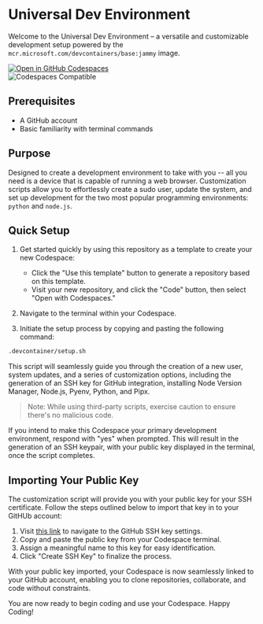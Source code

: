 # Universal Dev Environment

Welcome to the Universal Dev Environment – a versatile and customizable development setup powered by the `mcr.microsoft.com/devcontainers/base:jammy` image.

[![Open in GitHub Codespaces](https://github.com/codespaces/badge.svg)](https://codespaces.new/RetroSteve0/cs-devbox)  
![Codespaces Compatible](https://img.shields.io/badge/Codespaces-Compatible-brightgreen)

## Prerequisites

- A GitHub account
- Basic familiarity with terminal commands

## Purpose

Designed to create a development environment to take with you -- all you need is a device that is capable of running a web browser. Customization scripts allow you to effortlessly create a sudo user, update the system, and set up development for the two most popular programming environments: `python` and `node.js`.

## Quick Setup

1. Get started quickly by using this repository as a template to create your new Codespace:
   - Click the "Use this template" button to generate a repository based on this template.
   - Visit your new repository, and click the "Code" button, then select "Open with Codespaces."

2. Navigate to the terminal within your Codespace.

3. Initiate the setup process by copying and pasting the following command:

```bash
.devcontainer/setup.sh
```

This script will seamlessly guide you through the creation of a new user, system updates, and a series of customization options, including the generation of an SSH key for GitHub integration, installing Node Version Manager, Node.js, Pyenv, Python, and Pipx.

> Note: While using third-party scripts, exercise caution to ensure there's no malicious code.

If you intend to make this Codespace your primary development environment, respond with "yes" when prompted. This will result in the generation of an SSH keypair, with your public key displayed in the terminal, once the script completes. 

## Importing Your Public Key
The customization script will provide you with your public key for your SSH certificate. Follow the steps outlined below to import that key in to your GitHUb account:

1. Visit [this link](https://github.com/settings/ssh/new) to navigate to the GitHub SSH key settings.
2. Copy and paste the public key from your Codespace terminal.
3. Assign a meaningful name to this key for easy identification.
4. Click "Create SSH Key" to finalize the process.

With your public key imported, your Codespace is now seamlessly linked to your GitHub account, enabling you to clone repositories, collaborate, and code without constraints.

You are now ready to begin coding and use your Codespace. Happy Coding!
